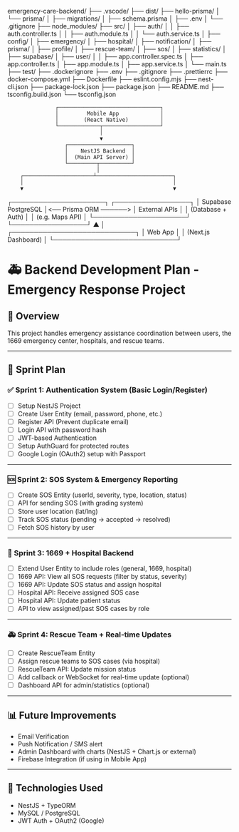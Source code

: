 emergency-care-backend/
├── .vscode/
├── dist/
├── hello-prisma/
│   └── prisma/
│       ├── migrations/
│       ├── schema.prisma
│       ├── .env
│       └── .gitignore
├── node_modules/
├── src/
│   ├── auth/
│   │   ├── auth.controller.ts
│   │   ├── auth.module.ts
│   │   └── auth.service.ts
│   ├── config/
│   ├── emergency/
│   ├── hospital/
│   ├── notification/
│   ├── prisma/
│   ├── profile/
│   ├── rescue-team/
│   ├── sos/
│   ├── statistics/
│   ├── supabase/
│   ├── user/
│   │   ├── app.controller.spec.ts
│   ├── app.controller.ts
│   ├── app.module.ts
│   ├── app.service.ts
│   └── main.ts
├── test/
├── .dockerignore
├── .env
├── .gitignore
├── .prettierrc
├── docker-compose.yml
├── Dockerfile
├── eslint.config.mjs
├── nest-cli.json
├── package-lock.json
├── package.json
├── README.md
├── tsconfig.build.json
└── tsconfig.json


                   ┌────────────────────────────────┐
                   │         Mobile App             │
                   │        (React Native)          │
                   └─────────────┬──────────────────┘
                                 │
                                 ▼
                      ┌────────────────────┐
                      │    NestJS Backend  │
                      │  (Main API Server) │
                      └─────────┬──────────┘
                                │
        ┌──────────────────────┴────────────────────────┐
        │                                               │
        ▼                                               ▼
┌─────────────────────┐                       ┌─────────────────┐
│ Supabase PostgreSQL │<── Prisma ORM ──────> │ External APIs   │
│ (Database + Auth)   │                       │ (e.g. Maps API) │
└─────────────────────┘                       └─────────────────┘
                                ▲
                                │
                   ┌────────────────────────────┐
                   │        Web App             │
                   │     (Next.js Dashboard)    │
                   └────────────────────────────┘




# 🚑 Backend Development Plan - Emergency Response Project

## 🧠 Overview
This project handles emergency assistance coordination between users, the 1669 emergency center, hospitals, and rescue teams.

---

## 🧩 Sprint Plan

### ✅ Sprint 1: Authentication System (Basic Login/Register)
- [ ] Setup NestJS Project
- [ ] Create User Entity (email, password, phone, etc.)
- [ ] Register API (Prevent duplicate email)
- [ ] Login API with password hash
- [ ] JWT-based Authentication
- [ ] Setup AuthGuard for protected routes
- [ ] Google Login (OAuth2) setup with Passport

---

### 🆘 Sprint 2: SOS System & Emergency Reporting
- [ ] Create SOS Entity (userId, severity, type, location, status)
- [ ] API for sending SOS (with grading system)
- [ ] Store user location (lat/lng)
- [ ] Track SOS status (pending → accepted → resolved)
- [ ] Fetch SOS history by user

---

### 🏥 Sprint 3: 1669 + Hospital Backend
- [ ] Extend User Entity to include roles (general, 1669, hospital)
- [ ] 1669 API: View all SOS requests (filter by status, severity)
- [ ] 1669 API: Update SOS status and assign hospital
- [ ] Hospital API: Receive assigned SOS case
- [ ] Hospital API: Update patient status
- [ ] API to view assigned/past SOS cases by role

---

### 🚑 Sprint 4: Rescue Team + Real-time Updates
- [ ] Create RescueTeam Entity
- [ ] Assign rescue teams to SOS cases (via hospital)
- [ ] RescueTeam API: Update mission status
- [ ] Add callback or WebSocket for real-time update (optional)
- [ ] Dashboard API for admin/statistics (optional)

---

## 📊 Future Improvements
- Email Verification
- Push Notification / SMS alert
- Admin Dashboard with charts (NestJS + Chart.js or external)
- Firebase Integration (if using in Mobile App)

---

## 📌 Technologies Used
- NestJS + TypeORM
- MySQL / PostgreSQL
- JWT Auth + OAuth2 (Google)
